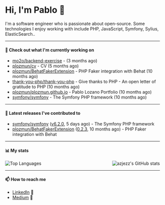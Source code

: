 # Hi, I'm Pablo 👋

I'm a software engineer who is passionate about open-source. Some technologies I enjoy working with include PHP, JavaScript, Symfony, Sylius, ElasticSearch..

---
#### 👷 Check out what I'm currently working on

- [mo2o/backend-exercise](https://github.com/mo2o/backend-exercise) -  (3 months ago)
- [plozmun/cv](https://github.com/plozmun/cv) - CV (5 months ago)
- [plozmun/BehatFakerExtension](https://github.com/plozmun/BehatFakerExtension) - PHP Faker integration with Behat (10 months ago)
- [thank-you-php/thank-you-php](https://github.com/thank-you-php/thank-you-php) - Give thanks to PHP - An open letter of gratitude to PHP (10 months ago)
- [plozmun/plozmun.github.io](https://github.com/plozmun/plozmun.github.io) - Pablo Lozano Portfolio (10 months ago)
- [symfony/symfony](https://github.com/symfony/symfony) - The Symfony PHP framework (10 months ago)

---

#### 🔭 Latest releases I've contributed to

- [symfony/symfony](https://github.com/symfony/symfony) ([v6.2.0](https://github.com/symfony/symfony/releases/tag/v6.2.0), 5 days ago) - The Symfony PHP framework
- [plozmun/BehatFakerExtension](https://github.com/plozmun/BehatFakerExtension) ([0.2.3](https://github.com/plozmun/BehatFakerExtension/releases/tag/0.2.3), 10 months ago) - PHP Faker integration with Behat

---

#### 📊 My stats

<img align="right" alt="azjezz's GitHub stats" src="https://github-readme-stats.vercel.app/api?username=plozmun&count_private=1&show_icons=true&" />

![Top Languages](https://github-readme-stats.vercel.app/api/top-langs/?username=plozmun)

---

#### 📫 How to reach me
- <a href="https://www.linkedin.com/in/pablolozano">LinkedIn</a> 💼
- <a href="https://medium.com/@lozanomunarriz">Medium</a> 📝


